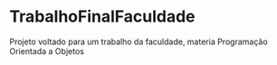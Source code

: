 # TrabalhoFinalFaculdade
Projeto voltado para um trabalho da faculdade, materia Programação Orientada a Objetos
